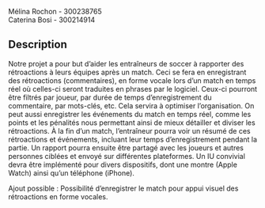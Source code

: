 
Mélina Rochon - 300238765
</br>
Caterina Bosi - 300214914

## Description

Notre projet a pour but d’aider les entraîneurs de soccer à rapporter des rétroactions à leurs équipes après un match. Ceci se fera en enregistrant des rétroactions (commentaires), en forme vocale lors d’un match en temps réel où celles-ci seront traduites en phrases par le logiciel. Ceux-ci pourront être filtrés par joueur, par durée de temps d’enregistrement du commentaire, par mots-clés, etc. Cela servira à optimiser l’organisation. On peut aussi enregistrer les événements du match en temps réel, comme les points et les pénalités nous permettant ainsi de mieux détailler et diviser les rétroactions. À la fin d’un match, l’entraîneur pourra voir un résumé de ces rétroactions et événements, incluant leur temps d’enregistrement pendant la partie. Un rapport pourra ensuite être partagé avec les joueurs et autres personnes ciblées et envoyé sur différentes plateformes. Un IU convivial devra être implémenté pour divers dispositifs, dont une montre (Apple Watch) ainsi qu’un téléphone (iPhone). 

Ajout possible : Possibilité d’enregistrer le match pour appui visuel des rétroactions en forme vocales.
